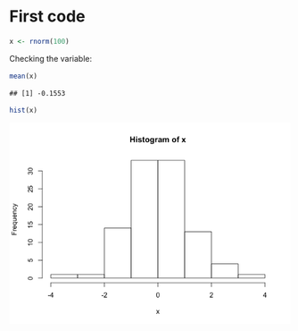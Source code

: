 # First code


```r
x <- rnorm(100)
```

Checking the variable:

```r
mean(x)
```

```
## [1] -0.1553
```

```r
hist(x)
```

![plot of chunk summary](./Exercise_files/figure-html/summary.png) 
